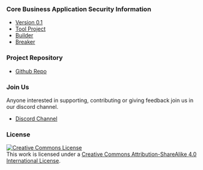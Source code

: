 ### Core Business Application Security Information
* [Version 0.1](#)
* [Tool Project](#)
* [Builder](#)
* [Breaker](#)

### Project Repository
* [Github Repo](https://github.com/NO-MONKEY/CBAS)

### Join Us
Anyone interested in supporting, contributing or giving feedback join us in our discord channel.
* [Discord Channel](https://discord.gg/X8ZVSfH)

### License
<a rel="license" href="http://creativecommons.org/licenses/by-sa/4.0/"><img alt="Creative Commons License" style="border-width:0" src="https://i.creativecommons.org/l/by-sa/4.0/88x31.png" /></a>
<br />This work is licensed under a <a rel="license" href="http://creativecommons.org/licenses/by-sa/4.0/">Creative Commons Attribution-ShareAlike 4.0 International License</a>.
